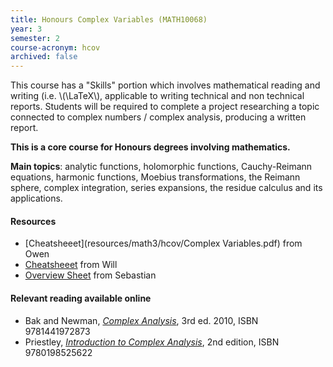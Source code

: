 ```yaml
---
title: Honours Complex Variables (MATH10068)
year: 3
semester: 2
course-acronym: hcov
archived: false
---
```


This course has a "Skills" portion which involves mathematical reading and writing (i.e. \\(\LaTeX\\), applicable to writing technical and non technical reports. Students will be required to complete a project researching a topic connected to complex numbers / complex analysis, producing a written report.

**This is a core course for Honours degrees involving mathematics.**

**Main topics**: analytic functions, holomorphic functions, Cauchy-Reimann equations, harmonic functions, Moebius transformations, the Reimann sphere, complex integration, series expansions, the residue calculus and its applications.

#### Resources

- [Cheatsheeet](resources/math3/hcov/Complex Variables.pdf) from Owen
- [Cheatsheeet](resources/math3/hcov/Complex_Formula_Sheet.pdf) from Will
- [Overview Sheet](https://github.com/smueksch/complex-analysis-overview) from Sebastian

#### Relevant reading available online

- Bak and Newman, [*Complex Analysis*](https://discovered.ed.ac.uk/permalink/f/gfso8q/44UOE_ALMA21149529720002466), 3rd ed. 2010, ISBN 9781441972873
- Priestley, [*Introduction to Complex Analysis*](https://discovered.ed.ac.uk/permalink/f/1s15qcp/TN_cdi_askewsholts_vlebooks_9780191583339), 2nd edition, ISBN 9780198525622